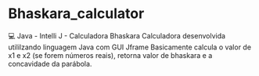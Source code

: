 # Bhaskara_calculator
:computer: Java - Intelli J - Calculadora Bhaskara
Calculadora desenvolvida utililzando linguagem Java com GUI Jframe
Basicamente calcula o valor de x1 e x2 (se forem números reais), retorna valor de bhaskara e a concavidade da parábola.
